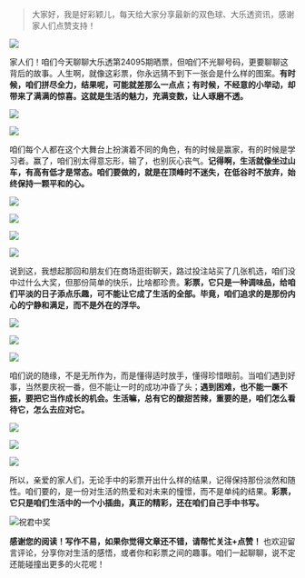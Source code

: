 > 大家好，我是好彩颖儿，每天给大家分享最新的双色球、大乐透资讯，感谢家人们点赞支持！

![](https://cdn.jsdelivr.net/gh/wangwenjie1314/PicCDN/2024-7-12/1720763627240-image.png)


家人们！咱们今天聊聊大乐透第24095期晒票，但咱们不光聊号码，更要聊聊这背后的故事。人生啊，就像这彩票，你永远猜不到下一张会是什么样的图案。**有时候，咱们拼尽全力，结果呢，可能就差那么一点点；有时候，不经意的小举动，却带来了满满的惊喜。这就是生活的魅力，充满变数，让人琢磨不透。**


![](https://cdn.jsdelivr.net/gh/wangwenjie1314/PicCDN/2024-8-16/1723786436296-image.png)

![](https://cdn.jsdelivr.net/gh/wangwenjie1314/PicCDN/2024-8-16/1723786512955-image.png)


咱们每个人都在这个大舞台上扮演着不同的角色，有的时候是赢家，有的时候是学习者。赢了，咱们别太得意忘形，输了，也别灰心丧气。**记得啊，生活就像坐过山车，有高有低才是常态。咱们要做的，就是在顶峰时不迷失，在低谷时不放弃，始终保持一颗平和的心。**


![](https://cdn.jsdelivr.net/gh/wangwenjie1314/PicCDN/2024-8-16/1723786476172-image.png)


![](https://cdn.jsdelivr.net/gh/wangwenjie1314/PicCDN/2024-8-16/1723786569031-image.png)


![](https://cdn.jsdelivr.net/gh/wangwenjie1314/PicCDN/2024-8-16/1723786543285-image.png)


![](https://cdn.jsdelivr.net/gh/wangwenjie1314/PicCDN/2024-8-16/1723786554319-image.png)

说到这，我想起那回和朋友们在商场逛街聊天，路过投注站买了几张机选，咱们没中过什么大奖，但那份简单的快乐，比啥都珍贵。**彩票，它只是一种调味品，给咱们平淡的日子添点乐趣，可不能让它成了生活的全部。毕竟，咱们追求的是那份内心的宁静和满足，而不是外在的浮华。**


![](https://cdn.jsdelivr.net/gh/wangwenjie1314/PicCDN/2024-8-16/1723786486397-image.png)

![](https://cdn.jsdelivr.net/gh/wangwenjie1314/PicCDN/2024-8-16/1723771058901-image.png)


![](https://cdn.jsdelivr.net/gh/wangwenjie1314/PicCDN/2024-8-16/1723786536553-image.png)

咱们说的随缘，不是无所作为，而是懂得适时放手，懂得珍惜眼前。当咱们遇到好事，当然要庆祝一番，但不能让一时的成功冲昏了头；**遇到困难，也不能一蹶不振，要把它当作成长的机会。生活嘛，总有它的酸甜苦辣，重要的是，咱们怎么看待它，怎么去应对它。**


![](https://cdn.jsdelivr.net/gh/wangwenjie1314/PicCDN/2024-8-16/1723786499220-image.png)

![](https://cdn.jsdelivr.net/gh/wangwenjie1314/PicCDN/2024-8-16/1723786520452-image.png)

![](https://cdn.jsdelivr.net/gh/wangwenjie1314/PicCDN/2024-8-16/1723786530635-image.png)


所以，亲爱的家人们，无论手中的彩票开出什么样的结果，记得保持那份淡然和随性。咱们要的，是一份对生活的热爱和对未来的憧憬，而不是单纯的结果。**彩票，它只是咱们生活中的一个小插曲，真正的精彩，还在咱们自己手中书写。**


![祝君中奖](https://cdn.jsdelivr.net/gh/wangwenjie1314/PicCDN/2024-8-16/1723786647427-image.png)


**感谢您的阅读！写作不易，如果你觉得文章还不错，请帮忙关注+点赞！** 也欢迎留言评论，分享你对生活的感悟，或者你和彩票之间的趣事。咱们一起聊聊，说不定还能碰撞出更多的火花呢！